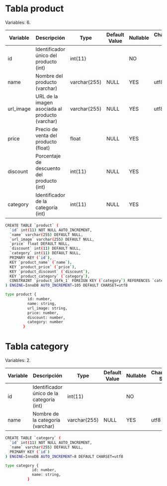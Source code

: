 # Tabla product

Variables: 6.

| Variable  | Descripción                                     | Type         | Default Value | Nullable | Character Set | Collation       | Privileges | Extra          |
| --------- | ----------------------------------------------- | ------------ | ------------- | -------- | ------------- | --------------- | ---------- | -------------- |
| id        | Identificador único del producto (int)          | int(11)      |               | NO       |               |                 | select     | auto_increment |
| name      | Nombre del producto (varchar)                   | varchar(255) | NULL          | YES      | utf8          | utf8_general_ci | select     |                |
| url_image | URL de la imagen asociada al producto (varchar) | varchar(255) | NULL          | YES      | utf8          | utf8_general_ci | select     |                |
| price     | Precio de venta del producto (float)            | float        | NULL          | YES      |               |                 | select     |                |
| discount  | Porcentaje de descuento del producto (int)      | int(11)      | NULL          | YES      |               |                 | select     |                |
| category  | Identificador de la categoría (int)             | int(11)      | NULL          | YES      |               |                 | select     |                |

```bash
CREATE TABLE `product` (
  `id` int(11) NOT NULL AUTO_INCREMENT,
  `name` varchar(255) DEFAULT NULL,
  `url_image` varchar(255) DEFAULT NULL,
  `price` float DEFAULT NULL,
  `discount` int(11) DEFAULT NULL,
  `category` int(11) DEFAULT NULL,
  PRIMARY KEY (`id`),
  KEY `product_name` (`name`),
  KEY `product_price` (`price`),
  KEY `product_discount` (`discount`),
  KEY `product_category` (`category`),
  CONSTRAINT `product_ibfk_1` FOREIGN KEY (`category`) REFERENCES `category` (`id`)
) ENGINE=InnoDB AUTO_INCREMENT=105 DEFAULT CHARSET=utf8
```

```bash
type product {
          id: number,
          name: string,
          url_image: string,
          price: number,
          discount: number,
          category: number
        }
```

# Tabla category

Variables: 2.

| Variable | Descripción                               | Type         | Default Value | Nullable | Character Set | Collation       | Privileges | Extra          |
| -------- | ----------------------------------------- | ------------ | ------------- | -------- | ------------- | --------------- | ---------- | -------------- |
| id       | Identificador único de la categoría (int) | int(11)      |               | NO       |               |                 | select     | auto_increment |
| name     | Nombre de la categoría (varchar)          | varchar(255) | NULL          | YES      | utf8          | utf8_general_ci | select     |                |

```bash
CREATE TABLE `category` (
  `id` int(11) NOT NULL AUTO_INCREMENT,
  `name` varchar(255) DEFAULT NULL,
  PRIMARY KEY (`id`)
) ENGINE=InnoDB AUTO_INCREMENT=8 DEFAULT CHARSET=utf8
```

```bash
type category {
            id: number,
            name: string,
          }
```
